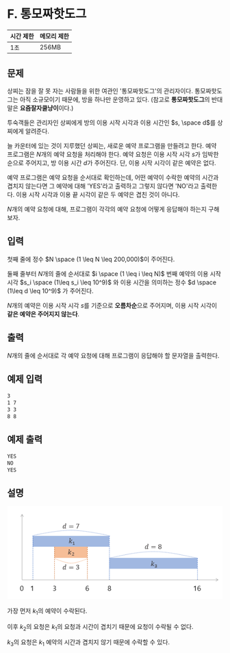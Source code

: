 # F. 통모짜핫도그

| 시간 제한 | 메모리 제한 |
| --- | --- |
| 1초 | 256MB |

## 문제

상찌는 잠을 잘 못 자는 사람들을 위한 여관인 '통모짜핫도그'의 관리자이다. 통모짜핫도그는 아직 소규모이기 때문에, 방을 하나만 운영하고 있다. (참고로 **통모짜핫도그**의 반대말은 **요즘잘자쿨냥이**이다.)

투숙객들은 관리자인 상찌에게 방의 이용 시작 시각과 이용 시간인 $s, \space d$를 상찌에게 알려준다.

늘 카운터에 있는 것이 지루했던 상찌는, 새로운 예약 프로그램을 만들려고 한다. 예약 프로그램은  $N$개의 예약 요청을 처리해야 한다. 예약 요청은 이용 시작 시각 $s$가 임박한 순으로 주어지고, 방 이용 시간 $d$가 주어진다. 단, 이용 시작 시각이 같은 예약은 없다.

예약 프로그램은 예약 요청을 순서대로 확인하는데, 어떤 예약이 수락한 예약의 시간과 겹치지 않는다면 그 예약에 대해 'YES'라고 출력하고 그렇지 않다면 'NO'라고 출력한다. 이용 시작 시각과 이용 끝 시각이 같은 두 예약은 겹친 것이 아니다.

$N$개의 예약 요청에 대해, 프로그램이 각각의 예약 요청에 어떻게 응답해야 하는지 구해보자.

## 입력

첫째 줄에 정수 $N \space (1 \leq N \leq 200,000)$이 주어진다.

둘째 줄부터 $N$개의 줄에 순서대로 $i \space (1 \leq i \leq N)$ 번째 예약의 이용 시작 시각 $s_i \space (1\leq s_i \leq 10^9)$ 와 이용 시간을 의미하는 정수 $d \space (1\leq d \leq 10^9)$ 가 주어진다.

$N$개의 예약은 이용 시작 시각 $s$를 기준으로 **오름차순**으로 주어지며, 이용 시작 시각이 **같은 예약은 주어지지 않는다**.

## 출력

$N$개의 줄에 순서대로 각 예약 요청에 대해 프로그램이 응답해야 할 문자열을 출력한다.

## 예제 입력

```
3
1 7
3 3
8 8
```

## 예제 출력

```
YES
NO
YES
```

## 설명

![mozza](/assets/mozza.png)

가장 먼저 $k_1$의 예약이 수락된다.

이후 $k_2$의 요청은 $k_1$의 요청과 시간이 겹치기 때문에 요청이 수락될 수 없다.

$k_3$의 요청은  $k_1$ 예약의 시간과 겹치지 않기 때문에 수락할 수 있다.
